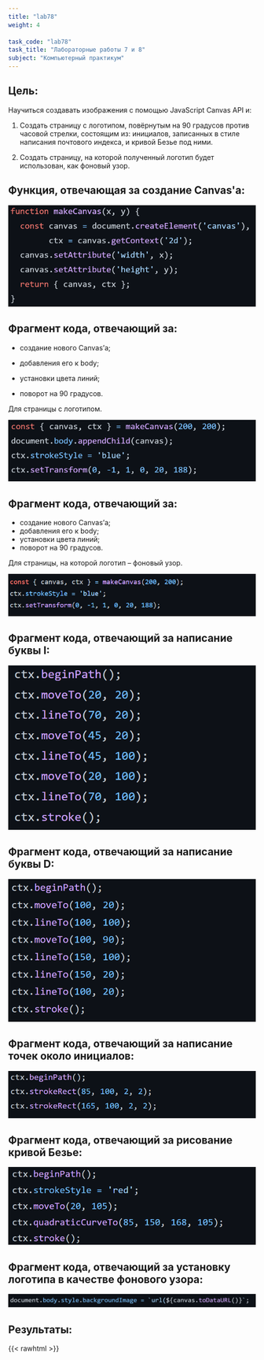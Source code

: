 ```yaml
---
title: "lab78"
weight: 4

task_code: "lab78"
task_title: "Лабораторные работы 7 и 8"
subject: "Компьютерный практикум"
---
```


## Цель:

Научиться создавать изображения с помощью JavaScript Canvas API и:

1. Создать страницу с логотипом, повёрнутым на 90
   градусов против часовой стрелки, состоящим из:
   инициалов, записанных в стиле написания
   почтового индекса, и кривой Безье под ними.

2. Создать страницу, на которой полученный
   логотип будет использован, как фоновый узор.

## Функция, отвечающая за создание Canvas'а:

![Canvas creation](./lab7-8-screenshots/canvas-creation-function.png)

## Фрагмент кода, отвечающий за:

* создание нового Canvas’а;

* добавления его к body;

* установки цвета линий;

* поворот на 90 градусов.

Для страницы с логотипом.

![code for logo page](./lab7-8-screenshots/canvas-body-color-turn-logo.png)

## Фрагмент кода, отвечающий за:

* создание нового Canvas’а;
* добавления его к body;
* установки цвета линий;
* поворот на 90 градусов. 

Для страницы, на которой логотип – фоновый узор.

![code for background page](./lab7-8-screenshots/canvas-body-color-turn-background.png)

## Фрагмент кода, отвечающий за написание буквы I:

![main.js after Babel](./lab7-8-screenshots/letter-I.png)

## Фрагмент кода, отвечающий за написание буквы D:

![code for D](./lab7-8-screenshots/letter-D.png)

## Фрагмент кода, отвечающий за написание точек около инициалов:

![code for dots](./lab7-8-screenshots/dots.png)

## Фрагмент кода, отвечающий за рисование кривой Безье:

![code for curve](lab7-8-screenshots/curve.png)

## Фрагмент кода, отвечающий за установку логотипа в качестве фонового узора:

![code for background image](./lab7-8-screenshots/background-code.png)

## Результаты:

{{< rawhtml >}}
  <div id="lab78-logo"></div>
  <script>{
        function makeCanvas(x, y) {
          const canvas = document.createElement('canvas'),
                ctx = canvas.getContext('2d');
          canvas.setAttribute('width', x);
          canvas.setAttribute('height', y);
          return { canvas, ctx };
        }
  
        const { canvas, ctx } = makeCanvas(200, 200);
        document.getElementById('lab78-logo').appendChild(canvas);
        ctx.strokeStyle = 'blue';
        ctx.setTransform(0, -1, 1, 0, 20, 188);
        
        //I
        ctx.beginPath();
        ctx.moveTo(20, 20);
        ctx.lineTo(70, 20);
        ctx.moveTo(45, 20);
        ctx.lineTo(45, 100);
        ctx.moveTo(20, 100);
        ctx.lineTo(70, 100);
        ctx.stroke();
  
        //D
        ctx.beginPath();
        ctx.moveTo(100, 20);
        ctx.lineTo(100, 100);
        ctx.moveTo(100, 90);
        ctx.lineTo(150, 100);
        ctx.lineTo(150, 20);
        ctx.lineTo(100, 20);
        ctx.stroke();
  
        //.
        ctx.beginPath();
        ctx.strokeRect(85, 100, 2, 2);
        ctx.strokeRect(165, 100, 2, 2);
  
        //Besie
        ctx.beginPath();
        ctx.strokeStyle = 'red';
        ctx.moveTo(20, 105);
        ctx.quadraticCurveTo(85, 150, 168, 105);
        ctx.stroke();
    }</script>
{{< /rawhtml >}}

{{< rawhtml >}}
  <div id="lab78-background" style="height: 200px;"></div>
  <script>{
        function makeCanvas(x, y) {
          const canvas = document.createElement('canvas'),
                ctx = canvas.getContext('2d');
          canvas.setAttribute('width', x);
          canvas.setAttribute('height', y);
          return { canvas, ctx };
        }
  
        const { canvas, ctx } = makeCanvas(200, 200);
        ctx.strokeStyle = 'blue';
        ctx.setTransform(0, -1, 1, 0, 20, 188);
        
        //I
        ctx.beginPath();
        ctx.moveTo(20, 20);
        ctx.lineTo(70, 20);
        ctx.moveTo(45, 20);
        ctx.lineTo(45, 100);
        ctx.moveTo(20, 100);
        ctx.lineTo(70, 100);
        ctx.stroke();
  
        //D
        ctx.beginPath();
        ctx.moveTo(100, 20);
        ctx.lineTo(100, 100);
        ctx.moveTo(100, 90);
        ctx.lineTo(150, 100);
        ctx.lineTo(150, 20);
        ctx.lineTo(100, 20);
        ctx.stroke();
  
        //.
        ctx.beginPath();
        ctx.strokeRect(85, 100, 2, 2);
        ctx.strokeRect(165, 100, 2, 2);
  
        //Besie
        ctx.beginPath();
        ctx.strokeStyle = 'red';
        ctx.moveTo(20, 105);
        ctx.quadraticCurveTo(85, 150, 168, 105)
        ctx.stroke();
        
        document.getElementById('lab78-background').style.backgroundImage = `url(${canvas.toDataURL()}`;
    }</script>
{{< /rawhtml >}}

## Вывод:

В ходе выполнения лабораторной работы были получены навыки работы с JavaScript Canvas API, был создан логотип, были созданы две страницы:

* на одной из них был расположен созданный логотип;
* на другой этот логотип использовался, как фоновый узор.

## Использованные ресурсы:

- https://learn.javascript.ru/url
- https://scriptdev.ru/webapi/canvas/todataurl/
- https://msiter.ru/references/html5-canvas/settransform

## Ссылки на репозитории:
{{<buttons_column>}}
    {{<button text="Отчёт о выполнении лабораторных работ 7-8" link="/comppract/Lab7/Labs7-8.pdf">}}
    {{<button text="Лабораторная работа 7А (Поворот логотипа но 90 градусов)" link="/comppract/Lab7/Lab7A1">}}
    {{<button text="Лабораторная работа 7А (Логотип, как фон)" link="/comppract/Lab7/Lab7A2">}}
{{</buttons_column>}}
